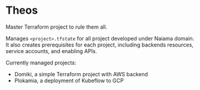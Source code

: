 # Theos

Master Terraform project to rule them all. 

Manages `<project>.tfstate` for all project developed under Naiama domain.
It also creates prerequisites for each project, including backends resources, service accounts, and enabling APIs.

Currently managed projects:
* Domiki, a simple Terraform project with AWS backend
* Plokamia, a deployment of Kubeflow to GCP
